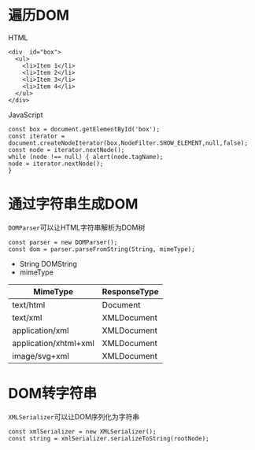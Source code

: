 # 遍历DOM
HTML
```
<div  id="box">
  <ul>
    <li>Item 1</li>
    <li>Item 2</li>
    <li>Item 3</li>
    <li>Item 4</li>
  </ul>
</div>
```
JavaScript
```
const box = document.getElementById('box');
const iterator = document.createNodeIterator(box,NodeFilter.SHOW_ELEMENT,null,false);
const node = iterator.nextNode();
while (node !== null) { alert(node.tagName);
node = iterator.nextNode();
}
```
# 通过字符串生成DOM
`DOMParser`可以让HTML字符串解析为DOM树
```
const parser = new DOMParser();
const dom = parser.parseFromString(String, mimeType);
```
- String
DOMString
- mimeType

|  MimeType   | ResponseType  |
|  ----  | ----  |
| text/html  | Document |
| text/xml  | XMLDocument |
| application/xml  | XMLDocument |
| application/xhtml+xml  | XMLDocument |
| image/svg+xml  | XMLDocument |
# DOM转字符串
`XMLSerializer`可以让DOM序列化为字符串
```
const xmlSerializer = new XMLSerializer();
const string = xmlSerializer.serializeToString(rootNode);
```